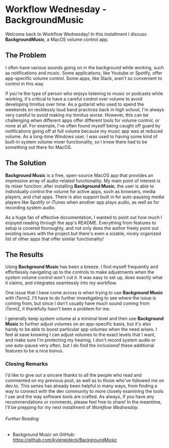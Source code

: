 # Workflow Wednesday - BackgroundMusic

Welcome back to Workflow Wednesday! In this installment I discuss
**BackgroundMusic**, a MacOS volume control app.

## The Problem

I often have various sounds going on in the background while working,
such as notifications and music. Some applications, like Youtube or
Spotify, offer app-specific volume control. Some apps, like Slack,
aren't so convenient to control in this way.

If you're the type of person who enjoys listening to music or podcasts
while working, it's critical to have a careful control over volume to
avoid developing tinnitus over time. As a guitarist who used to spend
the weekends on recklessly loud band practices back in high school,
I'm always very careful to avoid making my tinnitus worse. However,
this can be challenging when different apps offer different tools for
volume control, or none at all. For example, I've often found myself
being caught off guard by notifications going off at full volume because
my music app was at reduced volume. As a long-time Windows user, I was
used to having some kind of built-in system volume mixer functionality,
so I knew there had to be something out there for MacOS.

## The Solution

**Background Music** is a free, open-source MacOS app that provides an impressive
array of audio-related functionality. My main point of interest is its mixer
function: after installing **Background Music**, the user is able to individually
control the volume for active apps, such as browsers, media players, and chat
apps. There is also support built in for auto-pausing media players like
Spotify or iTunes when another app plays audio, as well as for recording
system audio.

As a huge fan of effective documentation, I wanted to point out how much
I enjoyed reading through the app's README. Everything from features to setup
is covered thoroughly, and not only does the author freely point out existing
issues with the project but there's even a sizable, nicely organized list of 
other apps that offer similar functionality!

## The Results

Using **Background Music** has been a breeze. I find myself frequently and
effortlessly navigating up to the controls to make adjustments when the system
volume control won't cut it. It was easy to set up, does exactly what it
claims, and integrates seamlessly into my workflow. 

One issue that I have come across is when trying to use **Background Music** with
iTerm2. I'll have to do further investigating to see where the issue is coming
from, but since I don't usually have much sound coming from iTerm2, it
thankfully hasn't been a problem for me.

I generally keep system volume at a minimal level and then use **Background
Music** to further adjust volumes on an app-specific basis, but it's also handy
to be able to boost particular app volumes when the need arises. I feel at ease
knowing I can adjust volumes to the exact levels that I want, and make sure I'm
protecting my hearing. I don't record system audio or use auto-pause very often,
but I do find the inclusionof these additional features to be a nice bonus.

### Closing Remarks

I'd like to give out a sincere thanks to all the people who read and commented
on my previous post, as well as to those who've followed me on dev.to. This
series has already been helpful in many ways, from finding a way to connect with
the dev community to more closely examining the tools I use and the way software
tools are crafted. As always, if you have any recommendations or comments, please
feel free to share! In the meantime, I'll be prepping for my next installment of
*Workflow Wednesday*.


###### Further Reading

* Background Music on GitHub: https://github.com/kyleneideck/BackgroundMusic
